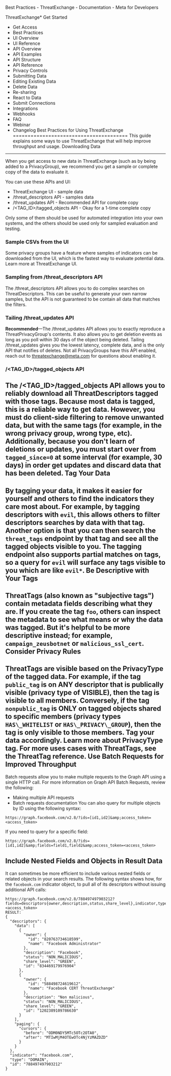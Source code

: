 Best Practices - ThreatExchange - Documentation - Meta for Developers

ThreatExchange* Get Started
* Get Access
* Best Practices
* UI Overview
* UI Reference
* API Overview
* API Examples
* API Structure
* API Reference
* Privacy Controls
* Submitting Data
* Editing Existing Data
* Delete Data
* Re-sharing
* React to Data
* Submit Connections
* Integrations
* Webhooks
* FAQ
* Webinar
* Changelog
Best Practices for Using ThreatExchange
=======================================
This guide explains some ways to use ThreatExchange that will help improve throughput and usage.
Downloading Data
----------------

When you get access to new data in ThreatExchange (such as by being added to a PrivacyGroup), we recommend you get a sample or complete copy of the data to evaluate it.

You can use these APIs and UI:

* ThreatExchange UI - sample data
* /threat\_descriptors API - samples data
* /threat\_updates API - Recommended API for complete copy
* /<TAG\_ID>/tagged\_objects API - Okay for a 1-time complete copy

Only some of them should be used for automated integration into your own systems, and the others should be used only for sampled evaluation and testing.

### Sample CSVs from the UI

Some privacy groups have a feature where samples of indicators can be downloaded from the UI, which is the fastest way to evaluate potential data. Learn more at ThreatExchange UI.
### Sampling from /threat\_descriptors API

The /threat\_descriptors API allows you to do complex searches on ThreatDescriptors. This can be useful to generate your own narrow samples, but the API is not guaranteed to be contain all data that matches the filters. 
### Tailing /threat\_updates API

**Recommended**—The /threat\_updates API allows you to exactly reproduce a ThreatPrivacyGroup's contents. It also allows you to get deletion events as long as you poll within 30 days of the object being deleted. Tailing /threat\_updates gives you the lowest latency, complete data, and is the only API that notifies of deletes.
Not all PrivacyGroups have this API enabled, reach out to threatexchange@meta.com for questions about enabling it.
### /<TAG\_ID>/tagged\_objects API

 The /<TAG\_ID>/tagged\_objects API allows you to reliably download all ThreatDescriptors tagged with those tags. Because most data is tagged, this is a reliable way to get data. However, you must do client-side filtering to remove unwanted data, but with the same tags (for example, in the wrong privacy group, wrong type, etc). Additionally, because you don't learn of deletions or updates, you must start over from `tagged_since=0` at some interval (for example, 30 days) in order get updates and discard data that has been deleted.
Tag Your Data
-------------

By tagging your data, it makes it easier for yourself and others to find the indicators they care most about. For example, by tagging descriptors with `evil`, this allows others to filter descriptors searches by data with that tag. Another option is that you can then search the `threat_tags` endpoint by that tag and see all the tagged objects visible to you. The tagging endpoint also supports partial matches on tags, so a query for `evil` will surface any tags visible to you which are like `evil*`.
Be Descriptive with Your Tags
-----------------------------

ThreatTags (also known as "subjective tags") contain metadata fields describing what they are. If you create the tag `foo`, others can inspect the metadata to see what means or why the data was tagged. But it's helpful to be more descriptive instead; for example, `campaign_zeusbotnet` or `malicious_ssl_cert`.
Consider Privacy Rules
----------------------

ThreatTags are visible based on the PrivacyType of the tagged data. For example, if the tag `public_tag` is on ANY descriptor that is publically visible (privacy type of VISIBLE), then the tag is visible to all members. Conversely, if the tag `nonpublic_tag` is ONLY on tagged objects shared to specific members (privacy types `HAS\_WHITELIST` or `HAS\_PRIVACY\_GROUP`), then the tag is only visible to those members. Tag your data accordingly. Learn more about PrivacyType tag.
For more uses cases with ThreatTags, see the ThreatTag reference.
Use Batch Requests for Improved Throughput
------------------------------------------

Batch requests allow you to make multiple requests to the Graph API using a single HTTP call. For more information on Graph API Batch Requests, review the following:
* Making multiple API requests
* Batch requests documentation
You can also query for multiple objects by ID using the following syntax:

```
https://graph.facebook.com/v2.8/?ids=[id1,id2]&amp;access_token=<access_token>
```
If you need to query for a specific field:

```
https://graph.facebook.com/v2.8/?ids=[id1,id2]&amp;fields=field1,field2&amp;access_token=<access_token>
```
Include Nested Fields and Objects in Result Data
------------------------------------------------

It can sometimes be more efficient to include various nested fields or related objects in your search results. The following syntax shows how, for the `facebook.com` indicator object, to pull all of its descriptors without issuing additional API calls:

```
https://graph.facebook.com/v2.8/788497497903212?fields=descriptors{owner,description,status,share_level},indicator,type&amp;access_token=<access_token>
RESULT:
{
  "descriptors": {
    "data": [
      {
        "owner": {
          "id": "820763734618599",
          "name": "Facebook Administrator"
        },
        "description": "Facebook",
        "status": "NON_MALICIOUS",
        "share_level": "GREEN",
        "id": "834469179976904"
      },
      {
        "owner": {
          "id": "588498724619612",
          "name": "Facebook CERT ThreatExchange"
        },
        "description": "Non malicious",
        "status": "NON_MALICIOUS",
        "share_level": "GREEN",
        "id": "1202389109786630"
      }
    ],
    "paging": {
      "cursors": {
        "before": "ODM0NDY5MTc5OTc2OTA0",
        "after": "MTIwMjM4OTEwOTc4NjYzMAZDZD"
      }
    }
  },
  "indicator": "facebook.com",
  "type": "DOMAIN",
  "id": "788497497903212"
}
```